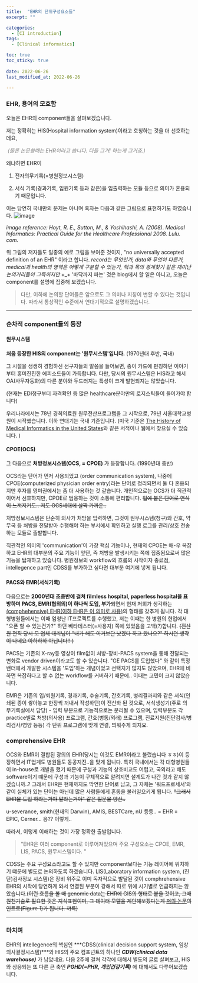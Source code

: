 ```yaml
---
title:  "EHR의 단위구성요소들" 
excerpt: ""

categories:
  - [CI introduction]
tags:
  - [Clinical informatics]

toc: true
toc_sticky: true
 
date: 2022-06-26
last_modified_at: 2022-06-26

---
```



### EHR, 용어의 모호함

오늘은 EHR의 component들을 살펴보겠습니다.

저는 정확히는 HIS(Hospital information system)이라고 호칭하는 것을 더 선호하는데요, 

<span style="color:gray"> *(물론 논문쓸때는 EHR이라고 씁니다. 다들 그거! 하는게 그거죠.)*</span>



왜냐하면 EHR이 

1) 전자의무기록(=병원정보시스템) 

2) 서식 기록(경과기록, 입원기록 등과 같은)을 입출력하는 모듈
등으로 의미가 혼용되기 때문입니다. 


이는 당연히 국내만의 문제는 아니며 혹자는 다음과 같은 그림으로 표현하기도 하였습니다.
![image](https://user-images.githubusercontent.com/25048006/175821266-352b0846-1f5b-4a2c-b986-5fe2262f8b26.png)

_image reference: Hoyt, R. E., Sutton, M., & Yoshihashi, A. (2008). *Medical Informatics: Practical Guide for the Healthcare Professional 2008*. Lulu. com._

위 그림의 저자들도 일종의 예로 그림을 보여준 것이지, "no universally accepted definition of an EHR" 이라고 합니다.  _record는 무엇인가, data와 무엇이 다른가, medical과 health의 영역은 어떻게 구분할 수 있는가, 턱과 목의 경계찾기 같은 재미난 논의거리들이 그득하지만_ +_+ '바닥까지 파는' 것은 blog에서 할 일은 아니고, 오늘은 component를 설명에 집중해 보겠습니다.

> 다만, 이하에 논의할 단어들은 앞으로도 그 의미나 지칭이 변할 수 있다는 것입니다. 
> 따라서 통상적인 수준에서 연대기적으로 설명하겠습니다.

-------

### 순차적 component들의 등장

#### 원무시스템

**처음 등장한 HIS의 component는 '원무시스템'입니다.** (1970년대 후반, 국내)

그 시절을 생생히 경험하신 선구자들의 말씀을 들어보면, 종이 카드에 펀칭하던 이야기부터 흥미진진한 에피소드들이 가득합니다. 다만, 당시의 원무시스템은 HIS라고 해서 OA(사무자동화)의 다른 분야와 두드러지는 특성이 크게 발현되지는 않았습니다. 

(현재는 EDI청구부터 자격확인 등 많은 healthcare분야만의 로지스틱들이 들어가야 합니다)

우리나라에서는 78년 경희의료원 원무전산프로그램을 그 시작으로, 79년 서울대학교병원이 시작했습니다. 이하 연대기는 국내 기준입니다. (미국 기준은 [The History of Medical Informatics in the United States](https://link.springer.com/book/10.1007/978-1-4471-6732-7)와 같은 서적이나 웹에서 찾으실 수 있습니다. )



#### CPOE(OCS)

그 다음으로 **처방정보시스템(OCS, = CPOE)** 가 등장합니다. (1990년대 중반)

OCS라는 단어가 먼저 사용되었고 (order communication system), 나중에 CPOE(computerized physician order entry)라는 단어로 정리되면서 둘 다 혼용되지만 후자를 영미권에서는 좀 더 사용하는 것 같습니다. 개인적으로는 OCS가 더 직관적이어서 선호하지만, CPOE로 범용하는 것이 소통에 편리합니다. <span color = "gray">~~입에 붙은 단어로 연식이 느껴지기도.. 저도 OCS세대에 살짝 가까운..~~ </span>

처방정보시스템은 단순히 의사가 처방을 입력하면, 그것이 원무시스템(청구)와 간호, 약무국 등 처방을 전달받아 수행해야 하는 부서에서 확인하고 실행 로그를 관리/상호 전송하는 모듈로 출발합니다. 

직관적인 의미의 'communication'이 가장 핵심 기능이나, 현재의 CPOE는 매-우 복잡하고 EHR의 대부분의 주요 기능이 앞단, 즉 처방을 발생시키는 쪽에 집중됨으로써 많은 기능을 탑재하고 있습니다. 병원정보의 workflow의 흐름의 시작이자 종료점, intellegence part인 CDSS를 부가하고 싶다면 대부분 여기에 넣게 됩니다.



#### PACS와 EMR(서식기록)

다음으로는 **2000년대 초중반에 걸쳐 filmless hospital, paperless hospital을 표방하며 PACS, EMR(협의의)이 하나씩 도입, 부가**되면서 현재 저희가 생각하는 <u>(comphehensive) EHR(이하 EHR은 이 의미로 사용)</u>의 형태를 갖추게 됩니다. 각 대형병원들에서는 이때 엄청난 IT프로젝트를 수행했고, 저는 이때는 한 병원의 현업에서 "오픈 할 수 있는건가?" 하던 베타테스터(=사용자) 쪽에 있었음을 고백(?)합니다. ~~(전산원 전직 당시 모 업체 대리님이  "내가 해도 이거보단 낫겠다 하고 왔나요?" 하시던 생각이 나네요 아하하하 아닙니다!! )~~

PACS는 기존의 X-ray등 영상이 film없이 처방-장비-PACS system을 통해 전달되는 변화로 vendor driven이라고도 할 수 있습니다. "GE PACS를 도입했다" 와 같이 특정 밴더에서 개발한 시스템을 '도입'하는 개념이었고 선택지가 많지도 않았으며, EHR에 비하면 복잡하다고 할 수 없는 workflow를 커버하기 때문에.. 이때는 고민이 크지 않았습니다.

EMR은 기존의 입/퇴원기록, 경과기록, 수술기록, 간호기록, 병리결과지와 같은 서식(인쇄된 종이 쌓아놓고 한장씩 꺼내서 작성하던)이 전산화 된 것으로, 서식생성기(주로 의무기록실에서 담당) - 입력 부분으로 기능적으로는 분리될 수 있으며, 입력부분도 각 practice별로 처방(의사용) 프로그램, 간호(병동/외래) 프로그램, 진료지원(진단검사/병리검사/영양 등등) 각 단위 프로그램에 맞게 연결, 띄워주게 되지요. 



### comprehensive EHR 

OCS와 EMR이 결합된 광의의 EHR(당시는 이것도 EMR이라고 불렀습니다 ㅎㅎ)이 등장하면서 IT업계도 병원들도 동공지진..을 맞게 됩니다. 특히 국내에서는 각 대형병원들이 in-house로 개발을 했기 때문에 구성과 기능의 상호비교도 어렵고, 국외라고 해도 software이기 떄문에 구성과 기능이 구체적으로 알려지면 설계도가 나간 것과 같지 않겠습니까..? 그래서 EHR은 현재까지도 막연한 단어로 남고, 그 자체는 '워드프로세서'와 같이 실체가 있는 단어는 아닌데 많은 사람들에게 혼동을 불러일으키게 됩니다. ~~"그래서 EHR을 도입 하라는거야 말라는거야" 같은 질문을 양산..~~

u-severance, smith(현재의 Darwin), AMIS, BESTCare, nU 등등.. = EHR = EPIC, Cerner... 응?? 이렇게..


따라서, 이렇게 이해하는 것이 가장 정확한 출발입니다.

> "EHR은 여러 component로 이루어져있으며 주요 구성요소는 CPOE, EMR, LIS, PACS, 원무시스템이다. "

CDSS는 주요 구성요소라고도 할 수 있지만 component보다는 기능 레이어에 위치하기 떄문에 별도로 논의하도록 하겠습니다. LIS(Laboratory information system, (진단)검사정보 시스템)은 장비 위주로 이미 독자적으로 발달된 것이 comphrehensive EHR의 시작에 당연하게 와서 연결된 부분이 강해서 따로 위에 시기별로 언급하지는 않았습니다.~~(이런 흐름을 볼 때 genomic data는 EHR에 GIS의 형태로 붙을 것이고, 그때 원천기술로 필요한 것은 지식표현이며, 그 데이터 모델을 제안해보겠다는게 [저의 논문](https://www.nature.com/articles/s41598-020-58088-2)의 인트로(Figure 1)가 됩니다. 꺄륵)~~

-------

### 마치며

EHR의 intellegence의 핵심인 ***CDSS(clinical decision support system, 임상의사결정시스템)***와 HIS의 주요 컴포넌트의 하나인 ***CDW(clinical data warehouse)*** 가 남았네요. 다음 2주에 걸쳐 각각에 대해서 별도의 글로 살펴보고, HIS와 상응되는 또 다른 큰 축인 ***PGHD(=PHR, 개인건강기록)*** 에 대해서도 다루어보겠습니다.
